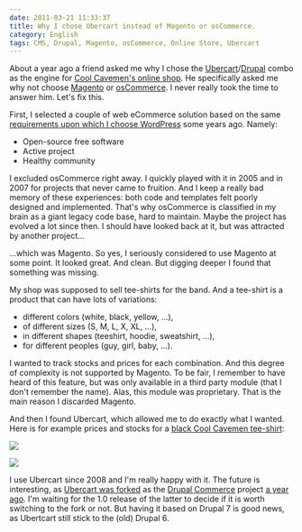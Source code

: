 ```yaml
---
date: 2011-03-21 11:33:37
title: Why I chose Ubercart instead of Magento or osCommerce.
category: English
tags: CMS, Drupal, Magento, osCommerce, Online Store, Ubercart
---
```


About a year ago a friend asked me why I chose the
[Ubercart](https://www.ubercart.org)/[Drupal](https://drupal.org) combo as the
engine for [Cool Cavemen's online shop](https://coolcavemen.bandcamp.com). He
specifically asked me why not choose [Magento](https://www.magentocommerce.com)
or [osCommerce](https://www.oscommerce.com). I never really took the time to
answer him. Let's fix this.

First, I selected a couple of web eCommerce solution based on the same
[requirements upon which I choose WordPress](https://kevin.deldycke.com/2006/08/e107-to-wordpress-migration-here-is-why/)
some years ago. Namely:

  * Open-source free software
  * Active project
  * Healthy community

I excluded osCommerce right away. I quickly played with it in 2005 and in 2007
for projects that never came to fruition. And I keep a really bad memory of
these experiences: both code and templates felt poorly designed and implemented.
That's why osCommerce is classified in my brain as a giant legacy code base,
hard to maintain. Maybe the project has evolved a lot since then. I should have
looked back at it, but was attracted by another project...

...which was Magento. So yes, I seriously considered to use Magento at some
point. It looked great. And clean. But digging deeper I found that something was
missing.

My shop was supposed to sell tee-shirts for the band. And a tee-shirt is a
product that can have lots of variations:

  * different colors (white, black, yellow, ...),
  * of different sizes (S, M, L, X, XL, ...),
  * in different shapes (teeshirt, hoodie, sweatshirt, ...),
  * for different peoples (guy, girl, baby, ...).

I wanted to track stocks and prices for each combination. And this degree of
complexity is not supported by Magento. To be fair, I remember to have heard of
this feature, but was only available in a third party module (that I don't
remember the name). Alas, this module was proprietary. That is the main reason I
discarded Magento.

And then I found Ubercart, which allowed me to do exactly what I wanted. Here is
for example prices and stocks for a
[black Cool Cavemen tee-shirt](https://coolcavemen.bandcamp.com/merch/white-tee-shirt-black-logo):

![](/uploads/2011/ubercart-product-options.png)

![](/uploads/2011/ubercart-product-stocks.png)

I use Ubercart since 2008 and I'm really happy with it. The future is
interesting, as [Ubercart was forked](https://www.drupalcommerce.org/about/history)
as the [Drupal Commerce](https://www.drupalcommerce.org) project
[a year ago](https://www.bywombats.com/blog/01-14-2010/rose-any-other-name). I'm
waiting for the 1.0 release of the latter to decide if it is worth switching to
the fork or not. But having it based on Drupal 7 is good news, as Ubertcart
still stick to the (old) Drupal 6.
